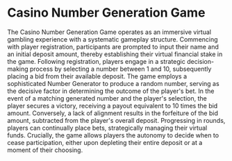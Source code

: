 # Casino Number Generation Game
The Casino Number Generation Game operates as an immersive virtual gambling experience with a systematic gameplay structure.
Commencing with player registration, participants are prompted to input their name and an initial deposit amount, thereby establishing their virtual financial stake in the game.
Following registration, players engage in a strategic decision-making process by selecting a number between 1 and 10, subsequently placing a bid from their available deposit.
The game employs a sophisticated Number Generator to produce a random number, serving as the decisive factor in determining the outcome of the player's bet.
In the event of a matching generated number and the player's selection, the player secures a victory, receiving a payout equivalent to 10 times the bid amount. 
Conversely, a lack of alignment results in the forfeiture of the bid amount, subtracted from the player's overall deposit.
Progressing in rounds, players can continually place bets, strategically managing their virtual funds.
Crucially, the game allows players the autonomy to decide when to cease participation, either upon depleting their entire deposit or at a moment of their choosing. 
